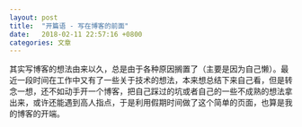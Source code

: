```yaml
---
layout: post
title:  "开篇语 - 写在博客的前面"
date:   2018-02-11 22:57:16 +0800
categories: 文章
---
```


其实写博客的想法由来以久，总是由于各种原因搁置了（主要是因为自己懒）。最近一段时间在工作中又有了一些关于技术的想法，本来想总结下来自己看，但是转念一想，还不如动手开一个博客，把自己踩过的坑或者自己的一些不成熟的想法拿出来，或许还能遇到高人指点，于是利用假期时间做了这个简单的页面，也算是我的博客的开端。


